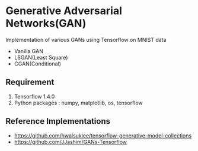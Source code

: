 Generative Adversarial Networks(GAN)
===
Implementation of various GANs using Tensorflow on MNIST data

- Vanilla GAN
- LSGAN(Least Square)
- CGAN(Conditional)

Requirement
---
1. Tensorflow 1.4.0
2. Python packages : numpy, matplotlib, os, tensorflow

Reference Implementations
---
+ https://github.com/hwalsuklee/tensorflow-generative-model-collections
+ https://github.com/JJashim/GANs-Tensorflow